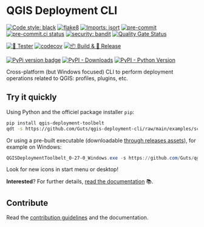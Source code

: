 # QGIS Deployment CLI

[![Code style: black](https://img.shields.io/badge/code%20style-black-000000.svg)](https://github.com/psf/black)
[![flake8](https://img.shields.io/badge/linter-flake8-green)](https://flake8.pycqa.org/)
[![Imports: isort](https://img.shields.io/badge/%20imports-isort-%231674b1?style=flat&labelColor=ef8336)](https://pycqa.github.io/isort/)
[![pre-commit](https://img.shields.io/badge/pre--commit-enabled-brightgreen?logo=pre-commit&logoColor=white)](https://github.com/pre-commit/pre-commit)
[![pre-commit.ci status](https://results.pre-commit.ci/badge/github/Guts/qgis-deployment-cli/main.svg)](https://results.pre-commit.ci/latest/github/Guts/qgis-deployment-cli/main)
[![security: bandit](https://img.shields.io/badge/security-bandit-yellow.svg)](https://github.com/PyCQA/bandit)
[![Quality Gate Status](https://sonarcloud.io/api/project_badges/measure?project=Guts_qgis-deployment-cli&metric=alert_status)](https://sonarcloud.io/summary/new_code?id=Guts_qgis-deployment-cli)

[![🎳 Tester](https://github.com/Guts/qgis-deployment-cli/actions/workflows/tests.yml/badge.svg)](https://github.com/Guts/qgis-deployment-cli/actions/workflows/tests.yml)
[![codecov](https://codecov.io/gh/Guts/qgis-deployment-cli/branch/main/graph/badge.svg?token=ZHGRNMA7TV)](https://codecov.io/gh/Guts/qgis-deployment-cli)
[![📦 Build & 🚀 Release](https://github.com/Guts/qgis-deployment-cli/actions/workflows/build_release.yml/badge.svg?branch=main)](https://github.com/Guts/qgis-deployment-cli/actions/workflows/build_release.yml)

[![PyPi version badge](https://badgen.net/pypi/v/qgis-deployment-toolbelt)](https://pypi.org/project/qgis-deployment-toolbelt/)
[![PyPI - Downloads](https://img.shields.io/pypi/dm/qgis-deployment-toolbelt)](https://pypi.org/project/qgis-deployment-toolbelt/)
[![PyPI - Python Version](https://img.shields.io/pypi/pyversions/qgis-deployment-toolbelt)](https://pypi.org/project/qgis-deployment-toolbelt/)

Cross-platform (but Windows focused) CLI to perform deployment operations related to QGIS: profiles, plugins, etc.

## Try it quickly

Using Python and the officiel package installer `pip`:

```sh
pip install qgis-deployment-toolbelt
qdt -s https://github.com/Guts/qgis-deployment-cli/raw/main/examples/scenarios/demo-scenario.qdt.yml
```

Or using a pre-built executable (downloadable [through releases assets](https://github.com/Guts/qgis-deployment-cli/releases/latest)), for example on Windows:

```powershell
QGISDeploymentToolbelt_0-27-0_Windows.exe -s https://github.com/Guts/qgis-deployment-cli/raw/main/examples/scenarios/demo-scenario.qdt.yml
```

Look for new icons in start menu or desktop!

**Interested**? For further details, [read the documentation](https://guts.github.io/qgis-deployment-cli/) :books:.

## Contribute

Read the [contribution guidelines](CONTRIBUTING.md) and the documentation.

